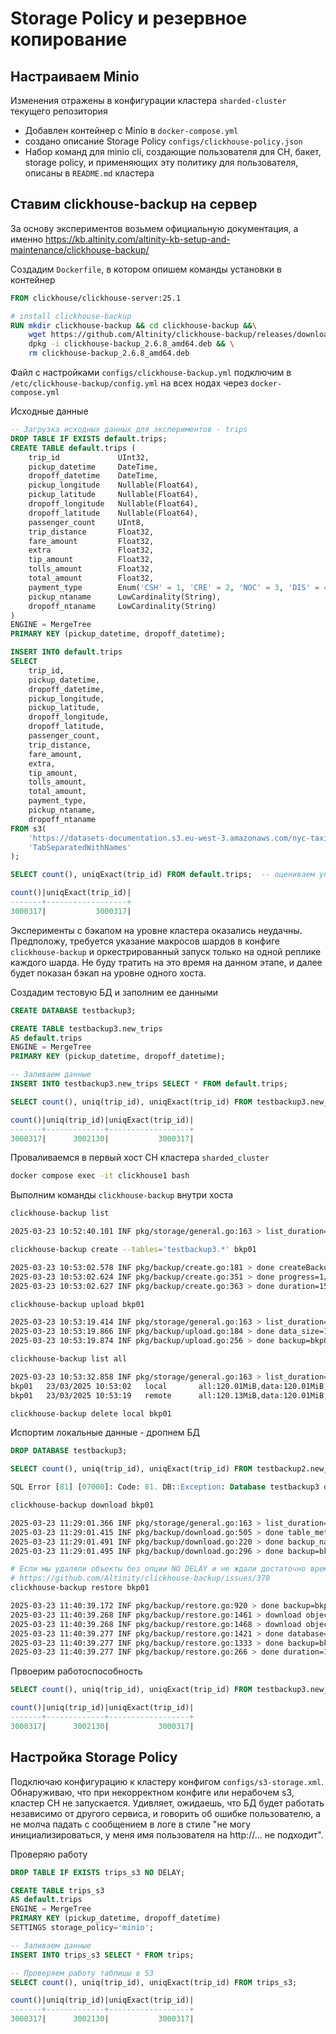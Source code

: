 # Storage Policy и резервное копирование

## Настраиваем Minio

Изменения отражены в конфигурации кластера `sharded-cluster` текущего репозитория
- Добавлен контейнер с Minio в `docker-compose.yml`
- создано описание Storage Policy `configs/clickhouse-policy.json`
- Набор команд для minio cli, создающие пользователя для CH, бакет, storage policy, и применяющих эту политику для пользователя, описаны в `README.md` кластера

## Ставим clickhouse-backup на сервер

За основу экспериментов возьмем официальную документация, а именно https://kb.altinity.com/altinity-kb-setup-and-maintenance/clickhouse-backup/

Создадим `Dockerfile`, в котором опишем команды установки в контейнер

```Dockerfile
FROM clickhouse/clickhouse-server:25.1

# install clickhouse-backup
RUN mkdir clickhouse-backup && cd clickhouse-backup &&\
    wget https://github.com/Altinity/clickhouse-backup/releases/download/v2.6.8/clickhouse-backup_2.6.8_amd64.deb && \
    dpkg -i clickhouse-backup_2.6.8_amd64.deb && \
    rm clickhouse-backup_2.6.8_amd64.deb
```

Файл с настройками `configs/clickhouse-backup.yml` подключим в `/etc/clickhouse-backup/config.yml` на всех нодах через `docker-compose.yml`

Исходные данные
```sql
-- Загрузка исходных данных для экспериментов - trips
DROP TABLE IF EXISTS default.trips;
CREATE TABLE default.trips (
    trip_id             UInt32,
    pickup_datetime     DateTime,
    dropoff_datetime    DateTime,
    pickup_longitude    Nullable(Float64),
    pickup_latitude     Nullable(Float64),
    dropoff_longitude   Nullable(Float64),
    dropoff_latitude    Nullable(Float64),
    passenger_count     UInt8,
    trip_distance       Float32,
    fare_amount         Float32,
    extra               Float32,
    tip_amount          Float32,
    tolls_amount        Float32,
    total_amount        Float32,
    payment_type        Enum('CSH' = 1, 'CRE' = 2, 'NOC' = 3, 'DIS' = 4, 'UNK' = 5),
    pickup_ntaname      LowCardinality(String),
    dropoff_ntaname     LowCardinality(String)
)
ENGINE = MergeTree
PRIMARY KEY (pickup_datetime, dropoff_datetime);

INSERT INTO default.trips
SELECT
    trip_id,
    pickup_datetime,
    dropoff_datetime,
    pickup_longitude,
    pickup_latitude,
    dropoff_longitude,
    dropoff_latitude,
    passenger_count,
    trip_distance,
    fare_amount,
    extra,
    tip_amount,
    tolls_amount,
    total_amount,
    payment_type,
    pickup_ntaname,
    dropoff_ntaname
FROM s3(
    'https://datasets-documentation.s3.eu-west-3.amazonaws.com/nyc-taxi/trips_{0..2}.gz',
    'TabSeparatedWithNames'
);

SELECT count(), uniqExact(trip_id) FROM default.trips;  -- оцениваем уникальность trip_id

count()|uniqExact(trip_id)|
-------+------------------+
3000317|           3000317|
```

Эксперименты с бэкапом на уровне кластера оказались неудачны. Предположу, требуется указание макросов шардов в конфиге `clickhouse-backup` и оркестрированный запуск только на одной реплике каждого шарда. Не буду тратить на это время на данном этапе, и далее будет показан бэкап на уровне одного хоста.

Создадим тестовую БД и заполним ее данными

```sql
CREATE DATABASE testbackup3;

CREATE TABLE testbackup3.new_trips
AS default.trips
ENGINE = MergeTree
PRIMARY KEY (pickup_datetime, dropoff_datetime);

-- Заливаем данные
INSERT INTO testbackup3.new_trips SELECT * FROM default.trips;

SELECT count(), uniq(trip_id), uniqExact(trip_id) FROM testbackup3.new_trips;

count()|uniq(trip_id)|uniqExact(trip_id)|
-------+-------------+------------------+
3000317|      3002130|           3000317|
```

Проваливаемся в первый хост CH кластера `sharded_cluster`
```sh
docker compose exec -it clickhouse1 bash
```

Выполним команды `clickhouse-backup` внутри хоста
```sh
clickhouse-backup list

2025-03-23 10:52:40.101 INF pkg/storage/general.go:163 > list_duration=2.130484

clickhouse-backup create --tables='testbackup3.*' bkp01

2025-03-23 10:53:02.578 INF pkg/backup/create.go:181 > done createBackupRBAC size=0B
2025-03-23 10:53:02.624 INF pkg/backup/create.go:351 > done progress=1/1 table=testbackup3.new_trips
2025-03-23 10:53:02.627 INF pkg/backup/create.go:363 > done duration=153ms operation=createBackupLocal version=2.6.8

clickhouse-backup upload bkp01

2025-03-23 10:53:19.414 INF pkg/storage/general.go:163 > list_duration=2.410326
2025-03-23 10:53:19.866 INF pkg/backup/upload.go:184 > done data_size=120.13MiB duration=425ms metadata_size=1.16KiB operation=upload_table progress=1/1 table=testbackup2.new_trips version=2.6.8
2025-03-23 10:53:19.874 INF pkg/backup/upload.go:256 > done backup=bkp01 duration=526ms object_disk_size=0B operation=upload upload_size=120.13MiB version=2.6.8

clickhouse-backup list all

2025-03-23 10:53:32.858 INF pkg/storage/general.go:163 > list_duration=6.88995
bkp01   23/03/2025 10:53:02   local       all:120.01MiB,data:120.01MiB,arch:0B,obj:1.04KiB,meta:0B,rbac:0B,conf:0B          regular
bkp01   23/03/2025 10:53:19   remote      all:120.13MiB,data:120.01MiB,arch:120.13MiB,obj:1.16KiB,meta:0B,rbac:0B,conf:0B   tar, regular

clickhouse-backup delete local bkp01
```

Испортим локальные данные - дропнем БД

```sql
DROP DATABASE testbackup3;

SELECT count(), uniq(trip_id), uniqExact(trip_id) FROM testbackup2.new_trips;

SQL Error [81] [07000]: Code: 81. DB::Exception: Database testbackup3 does not exist. Maybe you meant testbackup?. (UNKNOWN_DATABASE) (version 25.1.8.25 (official build))
```

```sh
clickhouse-backup download bkp01

2025-03-23 11:29:01.366 INF pkg/storage/general.go:163 > list_duration=3.027913
2025-03-23 11:29:01.415 INF pkg/backup/download.go:505 > done table_metadata=testbackup3.new_trips
2025-03-23 11:29:01.491 INF pkg/backup/download.go:220 > done backup_name=bkp01 duration=76ms operation=download_data progress=1/1 size=120.05MiB table=testbackup3.new_trips version=2.6.8
2025-03-23 11:29:01.495 INF pkg/backup/download.go:296 > done backup=bkp01 download_size=120.05MiB duration=152ms object_disk_size=0B operation=download version=2.6.8

# Если мы удаляли объекты без опции NO DELAY и не ждали достаточно времени, восстановление упадет
# https://github.com/Altinity/clickhouse-backup/issues/370
clickhouse-backup restore bkp01

2025-03-23 11:40:39.172 INF pkg/backup/restore.go:920 > done backup=bkp01 duration=47ms operation=restore_schema
2025-03-23 11:40:39.268 INF pkg/backup/restore.go:1461 > download object_disks start table=testbackup3.new_trips
2025-03-23 11:40:39.268 INF pkg/backup/restore.go:1468 > download object_disks finish duration=0s size=0B
2025-03-23 11:40:39.277 INF pkg/backup/restore.go:1421 > done database=testbackup3 duration=14ms operation=restoreDataRegular progress=1/1 table=new_trips
2025-03-23 11:40:39.277 INF pkg/backup/restore.go:1333 > done backup=bkp01 duration=104ms operation=restore_data
2025-03-23 11:40:39.277 INF pkg/backup/restore.go:266 > done duration=192ms operation=restore version=2.6.8
```

Првоерим работоспособность

```sql
SELECT count(), uniq(trip_id), uniqExact(trip_id) FROM testbackup3.new_trips;

count()|uniq(trip_id)|uniqExact(trip_id)|
-------+-------------+------------------+
3000317|      3002130|           3000317|
```

## Настройка Storage Policy

Подключаю конфигурацию к кластеру конфигом `configs/s3-storage.xml`. Обнаруживаю, что при некорректном конфиге или нерабочем s3, кластер CH не запускается. Удивляет, ожидаешь, что БД будет работать независимо от другого сервиса, и говорить об ошибке пользователю, а не молча падать с сообщением в логе в стиле "не могу инициализироваться, у меня имя пользователя на http://... не подходит".

Проверяю работу

```sql
DROP TABLE IF EXISTS trips_s3 NO DELAY;

CREATE TABLE trips_s3
AS default.trips
ENGINE = MergeTree
PRIMARY KEY (pickup_datetime, dropoff_datetime)
SETTINGS storage_policy='minio';

-- Заливаем данные
INSERT INTO trips_s3 SELECT * FROM trips;

-- Проверяем работу таблицы в S3
SELECT count(), uniq(trip_id), uniqExact(trip_id) FROM trips_s3;

count()|uniq(trip_id)|uniqExact(trip_id)|
-------+-------------+------------------+
3000317|      3002130|           3000317|
```
